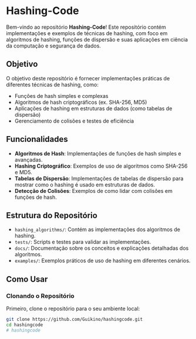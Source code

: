# Hashing-Code

Bem-vindo ao repositório **Hashing-Code**! Este repositório contém implementações e exemplos de técnicas de hashing, com foco em algoritmos de hashing, funções de dispersão e suas aplicações em ciência da computação e segurança de dados.

## Objetivo

O objetivo deste repositório é fornecer implementações práticas de diferentes técnicas de hashing, como:

- Funções de hash simples e complexas
- Algoritmos de hash criptográficos (ex. SHA-256, MD5)
- Aplicações de hashing em estruturas de dados (como tabelas de dispersão)
- Gerenciamento de colisões e testes de eficiência

## Funcionalidades

- **Algoritmos de Hash**: Implementações de funções de hash simples e avançadas.
- **Hashing Criptográfico**: Exemplos de uso de algoritmos como SHA-256 e MD5.
- **Tabelas de Dispersão**: Implementações de tabelas de dispersão para mostrar como o hashing é usado em estruturas de dados.
- **Detecção de Colisões**: Exemplos de como lidar com colisões em funções de hash.

## Estrutura do Repositório

- `hashing_algorithms/`: Contém as implementações dos algoritmos de hashing.
- `tests/`: Scripts e testes para validar as implementações.
- `docs/`: Documentação sobre os conceitos e explicações detalhadas dos algoritmos.
- `examples/`: Exemplos práticos de uso de hashing em diferentes cenários.

## Como Usar

### Clonando o Repositório

Primeiro, clone o repositório para o seu ambiente local:

```bash
git clone https://github.com/Guikino/hashingcode.git
cd hashingcode
#   h a s h i n g c o d e  
 